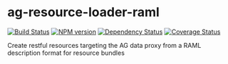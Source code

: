 ag-resource-loader-raml
========

[![Build Status](http://img.shields.io/travis/AppGyver/ag-resource-loader-raml/master.svg)](https://travis-ci.org/AppGyver/ag-resource-loader-raml)
[![NPM version](http://img.shields.io/npm/v/ag-resource-loader-raml.svg)](https://www.npmjs.org/package/ag-resource-loader-raml)
[![Dependency Status](http://img.shields.io/david/AppGyver/ag-resource-loader-raml.svg)](https://david-dm.org/AppGyver/ag-resource-loader-raml)
[![Coverage Status](https://img.shields.io/coveralls/AppGyver/ag-resource-loader-raml.svg)](https://coveralls.io/r/AppGyver/ag-resource-loader-raml)

Create restful resources targeting the AG data proxy from a RAML description format for resource bundles
